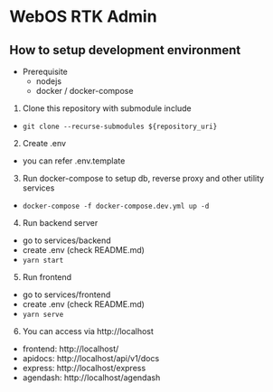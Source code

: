 # WebOS RTK Admin

## How to setup development environment

* Prerequisite
  * nodejs
  * docker / docker-compose

1. Clone this repository with submodule include
  * `git clone --recurse-submodules ${repository_uri}`
2. Create .env
  * you can refer .env.template
3. Run docker-compose to setup db, reverse proxy and other utility services
  * `docker-compose -f docker-compose.dev.yml up -d`
4. Run backend server
  * go to services/backend
  * create .env (check README.md)
  * `yarn start`
5. Run frontend
  * go to services/frontend
  * create .env (check README.md)
  * `yarn serve`
6. You can access via http://localhost
  * frontend: http://localhost/
  * apidocs: http://localhost/api/v1/docs
  * express: http://localhost/express
  * agendash: http://localhost/agendash
